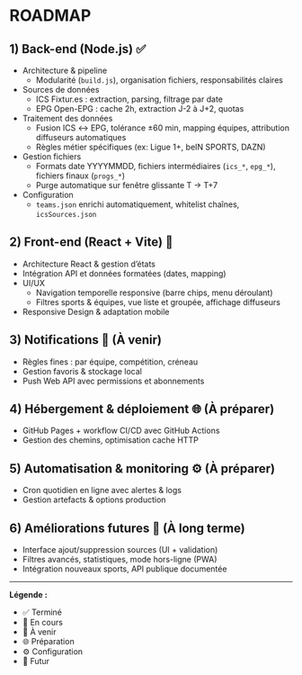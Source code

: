 # ROADMAP

## 1) Back-end (Node.js) ✅

- Architecture & pipeline
  - Modularité (`build.js`), organisation fichiers, responsabilités claires
- Sources de données
  - ICS Fixtur.es : extraction, parsing, filtrage par date
  - EPG Open-EPG : cache 2h, extraction J-2 à J+2, quotas
- Traitement des données
  - Fusion ICS ↔ EPG, tolérance ±60 min, mapping équipes, attribution diffuseurs automatiques
  - Règles métier spécifiques (ex: Ligue 1+, beIN SPORTS, DAZN)
- Gestion fichiers
  - Formats date YYYYMMDD, fichiers intermédiaires (`ics_*`, `epg_*`), fichiers finaux (`progs_*`)
  - Purge automatique sur fenêtre glissante T → T+7
- Configuration
  - `teams.json` enrichi automatiquement, whitelist chaînes, `icsSources.json`

## 2) Front-end (React + Vite) 🔄

- Architecture React & gestion d’états
- Intégration API et données formatées (dates, mapping)
- UI/UX
  - Navigation temporelle responsive (barre chips, menu déroulant)
  - Filtres sports & équipes, vue liste et groupée, affichage diffuseurs
- Responsive Design & adaptation mobile

## 3) Notifications 📱 (À venir)

- Règles fines : par équipe, compétition, créneau
- Gestion favoris & stockage local
- Push Web API avec permissions et abonnements

## 4) Hébergement & déploiement 🌐 (À préparer)

- GitHub Pages + workflow CI/CD avec GitHub Actions
- Gestion des chemins, optimisation cache HTTP

## 5) Automatisation & monitoring ⚙️ (À préparer)

- Cron quotidien en ligne avec alertes & logs
- Gestion artefacts & options production

## 6) Améliorations futures 🚀 (À long terme)

- Interface ajout/suppression sources (UI + validation)
- Filtres avancés, statistiques, mode hors-ligne (PWA)
- Intégration nouveaux sports, API publique documentée

---

**Légende :**

- ✅ Terminé
- 🔄 En cours
- 📱 À venir
- 🌐 Préparation
- ⚙️ Configuration
- 🚀 Futur
